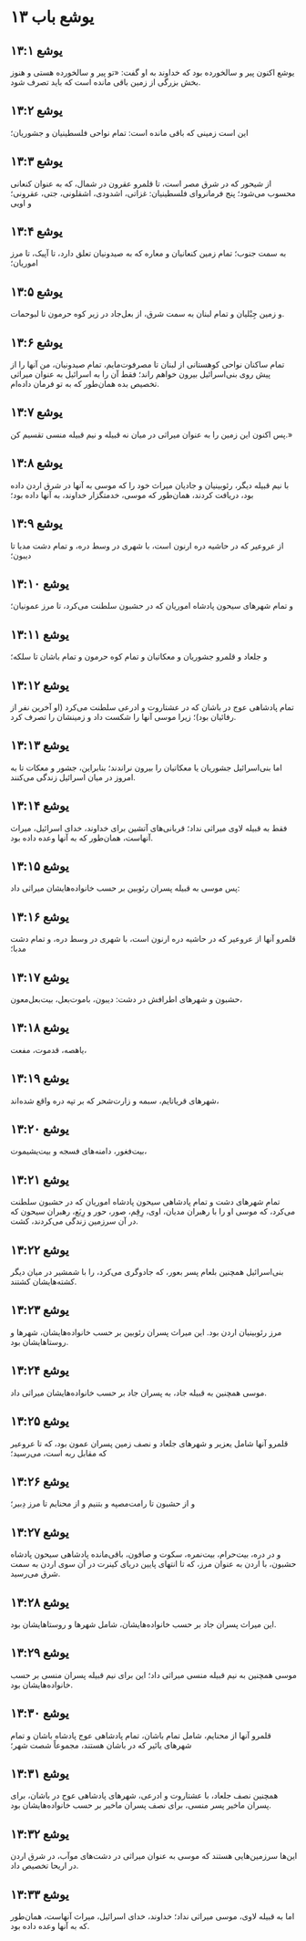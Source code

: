 # یوشع باب ۱۳

## یوشع ۱۳:۱

یوشع اکنون پیر و سالخورده بود که خداوند به او گفت: «تو پیر و سالخورده هستی و هنوز بخش بزرگی از زمین باقی مانده است که باید تصرف شود.

## یوشع ۱۳:۲

این است زمینی که باقی مانده است: تمام نواحی فلسطینیان و جشوریان؛

## یوشع ۱۳:۳

از شیحور که در شرق مصر است، تا قلمرو عقرون در شمال، که به عنوان کنعانی محسوب می‌شود؛ پنج فرمانروای فلسطینیان: غزاتی، اشدودی، اشقلونی، جتی، عقرونی؛ و اویی

## یوشع ۱۳:۴

به سمت جنوب؛ تمام زمین کنعانیان و معاره که به صیدونیان تعلق دارد، تا آپیک، تا مرز اموریان؛

## یوشع ۱۳:۵

و زمین جِبْلیان و تمام لبنان به سمت شرق، از بعل‌جاد در زیر کوه حرمون تا لبوحمات.

## یوشع ۱۳:۶

تمام ساکنان نواحی کوهستانی از لبنان تا مصرفوت‌مایم، تمام صیدونیان، من آنها را از پیش روی بنی‌اسرائیل بیرون خواهم راند؛ فقط آن را به اسرائیل به عنوان میراثی تخصیص بده همان‌طور که به تو فرمان داده‌ام.

## یوشع ۱۳:۷

پس اکنون این زمین را به عنوان میراثی در میان نه قبیله و نیم قبیله منسی تقسیم کن.»

## یوشع ۱۳:۸

با نیم قبیله دیگر، رئوبینیان و جادیان میراث خود را که موسی به آنها در شرق اردن داده بود، دریافت کردند، همان‌طور که موسی، خدمتگزار خداوند، به آنها داده بود؛

## یوشع ۱۳:۹

از عروعیر که در حاشیه دره ارنون است، با شهری در وسط دره، و تمام دشت مدبا تا دیبون؛

## یوشع ۱۳:۱۰

و تمام شهرهای سیحون پادشاه اموریان که در حشبون سلطنت می‌کرد، تا مرز عمونیان؛

## یوشع ۱۳:۱۱

و جلعاد و قلمرو جشوریان و معکاتیان و تمام کوه حرمون و تمام باشان تا سلکه؛

## یوشع ۱۳:۱۲

تمام پادشاهی عوج در باشان که در عشتاروت و ادرعی سلطنت می‌کرد (او آخرین نفر از رفائیان بود)؛ زیرا موسی آنها را شکست داد و زمینشان را تصرف کرد.

## یوشع ۱۳:۱۳

اما بنی‌اسرائیل جشوریان یا معکاتیان را بیرون نراندند؛ بنابراین، جشور و معکات تا به امروز در میان اسرائیل زندگی می‌کنند.

## یوشع ۱۳:۱۴

فقط به قبیله لاوی میراثی نداد؛ قربانی‌های آتشین برای خداوند، خدای اسرائیل، میراث آنهاست، همان‌طور که به آنها وعده داده بود.

## یوشع ۱۳:۱۵

پس موسی به قبیله پسران رئوبین بر حسب خانواده‌هایشان میراثی داد:

## یوشع ۱۳:۱۶

قلمرو آنها از عروعیر که در حاشیه دره ارنون است، با شهری در وسط دره، و تمام دشت مدبا؛

## یوشع ۱۳:۱۷

حشبون و شهرهای اطرافش در دشت: دیبون، باموت‌بعل، بیت‌بعل‌معون،

## یوشع ۱۳:۱۸

یاهصه، قدموت، مفعت،

## یوشع ۱۳:۱۹

شهرهای قریاتایم، سبمه و زارت‌شحر که بر تپه دره واقع شده‌اند،

## یوشع ۱۳:۲۰

بیت‌فغور، دامنه‌های فسجه و بیت‌یشیموت،

## یوشع ۱۳:۲۱

تمام شهرهای دشت و تمام پادشاهی سیحون پادشاه اموریان که در حشبون سلطنت می‌کرد، که موسی او را با رهبران مدیان، اوی، رِقِم، صور، حور و رِبَع، رهبران سیحون که در آن سرزمین زندگی می‌کردند، کشت.

## یوشع ۱۳:۲۲

بنی‌اسرائیل همچنین بلعام پسر بعور، که جادوگری می‌کرد، را با شمشیر در میان دیگر کشته‌هایشان کشتند.

## یوشع ۱۳:۲۳

مرز رئوبینیان اردن بود. این میراث پسران رئوبین بر حسب خانواده‌هایشان، شهرها و روستاهایشان بود.

## یوشع ۱۳:۲۴

موسی همچنین به قبیله جاد، به پسران جاد بر حسب خانواده‌هایشان میراثی داد.

## یوشع ۱۳:۲۵

قلمرو آنها شامل یعزیر و شهرهای جلعاد و نصف زمین پسران عمون بود، که تا عروعیر که مقابل ربه است، می‌رسید؛

## یوشع ۱۳:۲۶

و از حشبون تا رامت‌مصپه و بتنیم و از محنایم تا مرز دِبیر؛

## یوشع ۱۳:۲۷

و در دره، بیت‌حرام، بیت‌نمره، سکوت و صافون، باقی‌مانده پادشاهی سیحون پادشاه حشبون، با اردن به عنوان مرز، که تا انتهای پایین دریای کینرت در آن سوی اردن به سمت شرق می‌رسید.

## یوشع ۱۳:۲۸

این میراث پسران جاد بر حسب خانواده‌هایشان، شامل شهرها و روستاهایشان بود.

## یوشع ۱۳:۲۹

موسی همچنین به نیم قبیله منسی میراثی داد؛ این برای نیم قبیله پسران منسی بر حسب خانواده‌هایشان بود.

## یوشع ۱۳:۳۰

قلمرو آنها از محنایم، شامل تمام باشان، تمام پادشاهی عوج پادشاه باشان و تمام شهرهای یائیر که در باشان هستند، مجموعاً شصت شهر؛

## یوشع ۱۳:۳۱

همچنین نصف جلعاد، با عشتاروت و ادرعی، شهرهای پادشاهی عوج در باشان، برای پسران ماخیر پسر منسی، برای نصف پسران ماخیر بر حسب خانواده‌هایشان بود.

## یوشع ۱۳:۳۲

این‌ها سرزمین‌هایی هستند که موسی به عنوان میراثی در دشت‌های موآب، در شرق اردن در اریحا تخصیص داد.

## یوشع ۱۳:۳۳

اما به قبیله لاوی، موسی میراثی نداد؛ خداوند، خدای اسرائیل، میراث آنهاست، همان‌طور که به آنها وعده داده بود.
